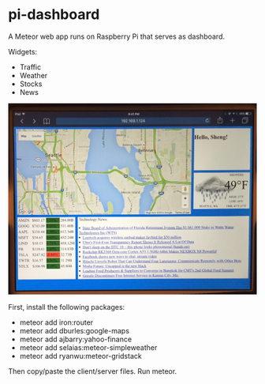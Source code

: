 # pi-dashboard
A Meteor web app runs on Raspberry Pi that serves as dashboard.

Widgets:
* Traffic
* Weather
* Stocks
* News

![alt tag](https://github.com/grimlockrocks/pi-dashboard/blob/master/screenshot.jpg)

First, install the following packages:
* meteor add iron:router
* meteor add dburles:google-maps
* meteor add ajbarry:yahoo-finance
* meteor add selaias:meteor-simpleweather
* meteor add ryanwu:meteor-gridstack

Then copy/paste the client/server files. Run meteor. 
